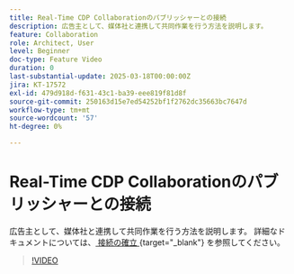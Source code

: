 ```yaml
---
title: Real-Time CDP Collaborationのパブリッシャーとの接続
description: 広告主として、媒体社と連携して共同作業を行う方法を説明します。
feature: Collaboration
role: Architect, User
level: Beginner
doc-type: Feature Video
duration: 0
last-substantial-update: 2025-03-18T00:00:00Z
jira: KT-17572
exl-id: 479d918d-f631-43c1-ba39-eee819f81d8f
source-git-commit: 250163d15e7ed54252bf1f2762dc35663bc7647d
workflow-type: tm+mt
source-wordcount: '57'
ht-degree: 0%

---
```


# Real-Time CDP Collaborationのパブリッシャーとの接続

広告主として、媒体社と連携して共同作業を行う方法を説明します。 詳細なドキュメントについては、[ 接続の確立 ](https://experienceleague.adobe.com/en/docs/real-time-cdp-collaboration/using/connect/establishing-connections){target="_blank"} を参照してください。

>[!VIDEO](https://video.tv.adobe.com/v/3452218/?learn=on&enablevpops)
